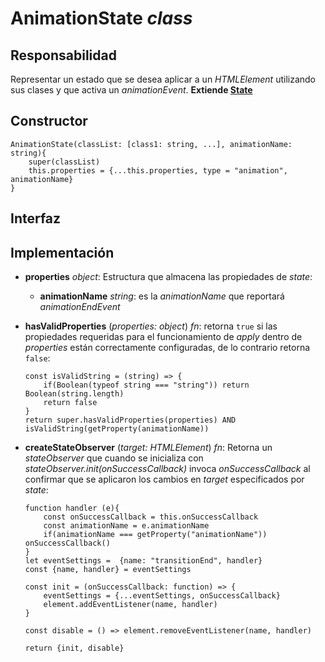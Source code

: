 # AnimationState _class_

## Responsabilidad

Representar un estado que se desea aplicar a un _HTMLElement_ utilizando sus clases y que activa un _animationEvent_. **Extiende [State](./State.md)**

## Constructor

```
AnimationState(classList: [class1: string, ...], animationName: string){
    super(classList)
    this.properties = {...this.properties, type = "animation", animationName}
}
```

## Interfaz

## Implementación

-   **properties** _object_: Estructura que almacena las propiedades de _state_:

    -   **animationName** _string_: es la _animationName_ que reportará _animationEndEvent_

-   **hasValidProperties** (_properties: object_) _fn_: retorna `true` si las propiedades requeridas para el funcionamiento de _apply_ dentro de _properties_ están correctamente configuradas, de lo contrario retorna `false`:

    ```
    const isValidString = (string) => {
        if(Boolean(typeof string === "string")) return Boolean(string.length)
        return false
    }
    return super.hasValidProperties(properties) AND isValidString(getProperty(animationName))
    ```

-   **createStateObserver** (_target: HTMLElement_) _fn_: Retorna un _stateObserver_ que cuando se inicializa con _stateObserver.init(onSuccessCallback)_ invoca _onSuccessCallback_ al confirmar que se aplicaron los cambios en _target_ especificados por _state_:

    ```
    function handler (e){
        const onSuccessCallback = this.onSuccessCallback
        const animationName = e.animationName
        if(animationName === getProperty("animationName")) onSuccessCallback()
    }
    let eventSettings =  {name: "transitionEnd", handler}
    const {name, handler} = eventSettings

    const init = (onSuccessCallback: function) => {
        eventSettings = {...eventSettings, onSuccessCallback}
        element.addEventListener(name, handler)
    }

    const disable = () => element.removeEventListener(name, handler)

    return {init, disable}
    ```

